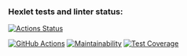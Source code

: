 ### Hexlet tests and linter status:
[![Actions Status](https://github.com/AnastasiaMir/frontend-project-11/workflows/hexlet-check/badge.svg)](https://github.com/AnastasiaMir/frontend-project-11/actions)

[![GitHub Actions](https://github.com/AnastasiaMir/frontend-project-11/actions/workflows/github-actions.yml/badge.svg)](https://github.com/AnastasiaMir/frontend-project-11/actions/workflows/github-actions.yml)
[![Maintainability](https://api.codeclimate.com/v1/badges/53d62995371a618eed54/maintainability)](https://codeclimate.com/github/AnastasiaMir/frontend-project-11/maintainability)
[![Test Coverage](https://api.codeclimate.com/v1/badges/53d62995371a618eed54/test_coverage)](https://codeclimate.com/github/AnastasiaMir/frontend-project-11/test_coverage)